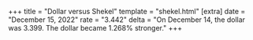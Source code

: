+++
title = "Dollar versus Shekel"
template = "shekel.html"
[extra]
date = "December 15, 2022"
rate = "3.442"
delta = "On December 14, the dollar was 3.399. The dollar became 1.268% stronger."
+++
